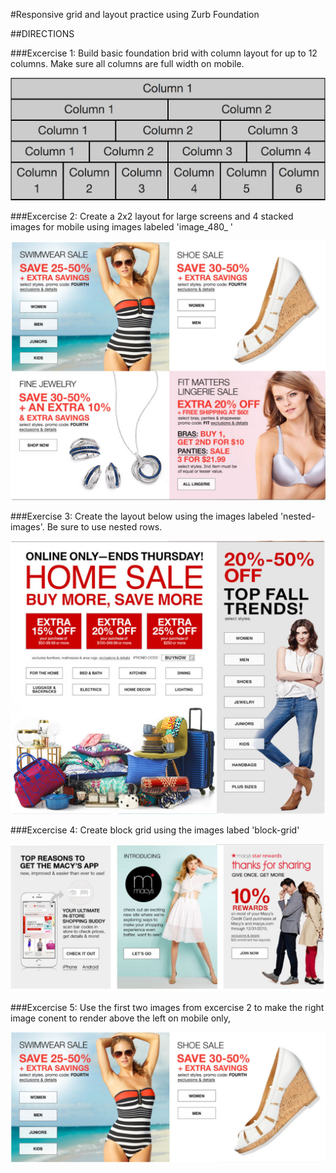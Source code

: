#Responsive grid and layout  practice using Zurb Foundation

##DIRECTIONS

###Excercise 1: Build basic foundation brid with column layout for up to 12 columns. Make sure all columns are full width on mobile.

![](images/readme/ex1.png)

###Excercise 2: Create a 2x2 layout for large screens and 4 stacked images for mobile using images labeled 'image_480_ '

![](images/readme/ex2.png)

###Exercise 3: Create the layout below using the images labeled 'nested-images'. Be sure to use nested rows. 

![](images/readme/ex3.png)

###Excercise 4: Create block grid using the images labed 'block-grid'

![](images/readme/ex4.png)

###Excercise 5: Use the first two images from excercise 2 to make the right image conent to render above the left on mobile only, 

![](images/readme/ex5.png)



